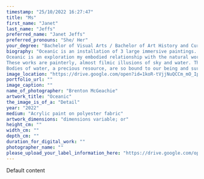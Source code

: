 ```yaml
---
timestamp: "25/10/2022 16:27:47"
title: "Ms"
first_name: "Janet"
last_name: "Jeffs"
preferred_name: "Janet Jeffs"
preferred_pronouns: "She/ Her"
your_degree: "Bachelor of Visual Arts / Bachelor of Art History and Curatorship"
biography: "Oceanic is an installation of 3 large immersive paintings.
Oceanic is an exploration my embodied relationship with the natural world through gestural abstraction. In the development of the work my focus are images read as both manifestations of energized paint and of inchoate matter within the natural world.
These works are painterly, almost filmic illusions of sky and water. This comes from a lived rural experience of sky, land and water with a strong connection with images of nature that are sensory and visual. Oceanic is a sensation of eternity, a feeling of being one with the external world, through gesture, chance and disorder, emotions that embrace awe, delight, and foreboding.
Bodies of water, a precious resource, are so bound to our being and survival, particularly in the context of climate change. These ideas illustrate how my project has been contextualised over time making large paintings with energy and ambition."
image_location: "https://drive.google.com/open?id=1koR-tVjjNuQCCm_mO_IpLQRW0GQGvQmg"
portfolio_url: ""
image_caption: ""
name_of_photographer: "Brenton McGeachie"
artwork_title: "Oceanic"
the_image_is_of_a: "Detail"
year: "2022"
medium: "Acrylic paint on polyester fabric"
artwork_dimensions: "dimensions variable; or"
height_cm: ""
width_cm: ""
depth_cm: ""
duration_for_digital_work: ""
photographer_name: ""
please_upload_your_label_information_here: "https://drive.google.com/open?id=1SYeO4Vm6dtvGE98vqr13m3pz6j8jUS36"
---
```


Default content